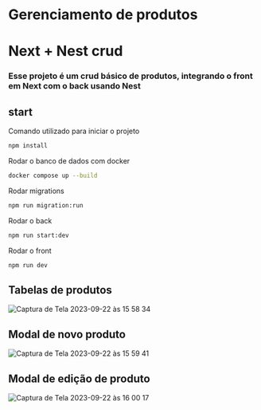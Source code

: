 # Gerenciamento de produtos

# Next + Nest crud

### Esse projeto é um crud básico de produtos, integrando o front em Next com o back usando Nest

## start

Comando utilizado para iniciar o projeto

```bash
npm install
```

Rodar o banco de dados com docker

```bash
docker compose up --build
```

Rodar migrations

```bash
npm run migration:run
```

Rodar o back

```bash
npm run start:dev
```

Rodar o front

```bash
npm run dev
```

## Tabelas de produtos

![Captura de Tela 2023-09-22 às 15 58 34](https://github.com/SantosMatheus8/RanekOrigamid/assets/98671908/8506e5d7-4aa5-4006-8819-0af579befee5)

## Modal de novo produto

![Captura de Tela 2023-09-22 às 15 59 41](https://github.com/SantosMatheus8/RanekOrigamid/assets/98671908/39fab98c-c1c5-45fd-937e-37f2f6cf3a1c)

## Modal de edição de produto

![Captura de Tela 2023-09-22 às 16 00 17](https://github.com/SantosMatheus8/RanekOrigamid/assets/98671908/78a5f48d-50b0-4d23-bd69-8c8454e64eea)

